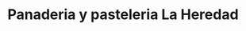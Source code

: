 ---
title: "Panaderia y pasteleria La Heredad"
url: /cholula-puebla/panaderia-y-pasteleria-la-heredad/
shop: panadería
---